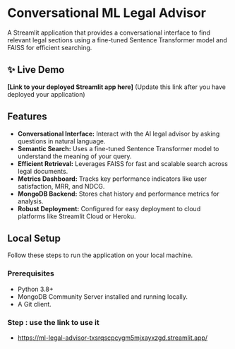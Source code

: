 # Conversational ML Legal Advisor

A Streamlit application that provides a conversational interface to find relevant legal sections using a fine-tuned Sentence Transformer model and FAISS for efficient searching.

## ✨ Live Demo

**[Link to your deployed Streamlit app here]** (Update this link after you have deployed your application)

## Features

-   **Conversational Interface:** Interact with the AI legal advisor by asking questions in natural language.
-   **Semantic Search:** Uses a fine-tuned Sentence Transformer model to understand the meaning of your query.
-   **Efficient Retrieval:** Leverages FAISS for fast and scalable search across legal documents.
-   **Metrics Dashboard:** Tracks key performance indicators like user satisfaction, MRR, and NDCG.
-   **MongoDB Backend:** Stores chat history and performance metrics for analysis.
-   **Robust Deployment:** Configured for easy deployment to cloud platforms like Streamlit Cloud or Heroku.

## Local Setup

Follow these steps to run the application on your local machine.

### Prerequisites

-   Python 3.8+
-   MongoDB Community Server installed and running locally.
-   A Git client.

### Step : use the link to use it
-   https://ml-legal-advisor-txsrqscpcygm5mjxayxzgd.streamlit.app/

